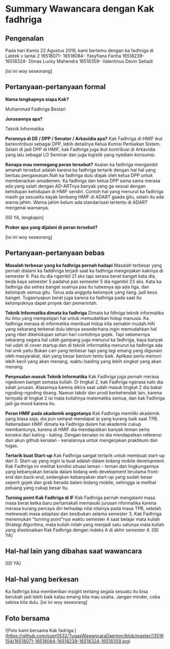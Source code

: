 # Summary Wawancara dengan Kak fadhriga

## Pengenalan
Pada hari Kamis 22 Agustus 2019, kami bertemu dengan ka fadhriga di Labtek v lantai 2
  16518071-
  16518084- Yasyfiana Fariha
  16518239-
  16518324- Dimas Lucky Mahendra
  16518359- Valentinus Devin Setiadi

[isi ini woy seseorang]

## Pertanyaan-pertanyaan formal

**Nama lengkapnya siapa Kak?**
 
Muhammad Fadhriga Bestari

**Jurusannya apa?**

Teknik Informatika

**Perannya di DE / DPP / Senator / Arkavidia apa?**
Kak Fadhriga di HMIF ikut berkontribusi sebagai DPP, lebih detailnya Ketua Komisi Perbaikan Sistem. Selain di jadi DPP di HMIF, kak Fadhriga juga ikut kontribusi di Arkavidia yang lalu sebagai LO Seminar dan juga logistik yang nyediain konsumsi.


**Kenapa mau memegang peran tersebut?**
Asalan ka fadhriga mengambil amanah tersebut adalah karena ka fadhriga tertarik dengan hal hal yang berbau pengawasan.Nah ka fadhriga dulu diajak oleh ketua DPP untuk membenarkan amademen. Ka fadhriga dan ketua DPP sama sama merasa ada yang salah dengan AD-ARTnya banyak yang ga sesuai dengan kehidupan kehidupan di HMIF sendiri. Contoh hal yang menurut ka fadhriga masih ga sesuaiitu kayak lambang HMIF di ADART gaada gitu, selain itu ada warna jahim. Warna jahim belum ada standarisasi tertentu di ADART mengenai warnanya.

[ISI YA, lengkapin]

**Proker apa yang dijalani di peran tersebut?**

[isi ini woy seseorang]

## Pertanyaan-pertanyaan bebas

**Masalah terbesar yang ka fadhriga pernah hadapi**
Masalah terbesar yang pernah dialami ka faddhriga terjadi saat ka fadhriga menginjakan kakinya di semester 6. Pas itu dia ngambil 21 sks tapi serasa berat banget kata dia, beda kaya semester 5 padahal pas semester 5 dia ngambil 23 sks. Kata ka fadhriga dia setres banget soalnya pas itu tubesnya aja ada tiga, dan kelompok semua gitu. Terus ada anggota kelompok yang ilang. jadi keos banget. Tugasnyapun berat juga karena ka fadhriga pada saat itu kelompoknya dapet proyek dari pemerintah.

**Teknik Informatika dimata ka fadhriga**
Dimata ka fdhriga teknik informatika itu ilmu yang mempelajari hal untuk memudahkan hidup manusia.
Ka fadhriga merasa di informatika membuat hidup kita semakin mudah.HAl yang sekarang terkenal dulu idenya sesederhana ingin memudahkan hal yang ribet dikehidupan sehari hari contohnya gojek. Tapi sebenernya sekarang segara hal udah gampang juga menurut ka fadhriga, kaya banyak hal udah di cover startup.dan di teknik informatika menurut ka fadhriga ada hal unik yaitu Bukan cari yang terbesar tapi yang lagi emang yang digunain oleh masyarakat, dan yang besar benlum tentu baik. Aplikasi perlu memori lebih kecil yang akan menang, waktu loading yang lebih singkat yang akan menang.

**Penyesalan masuk Teknik Informatika**
Kak Fadhriga juga pernah merasa ngedown banget semasa kuliah. Di tingkat 2, kak Fadhriga ngerasa kalo dia salah jurusan. Alasannya karena dikira saat udah masuk tingkat 2 dia bakal ngoding-ngoding doang. Namun takdir dan prodi berkehendak lain, karena ternyata di tingkat 2 isi mata kuliahnya matematika semua, dan kak Fadhriga jadi ga mood karena itu.

**Peran HMIF pada akademik anggotanya**
Kak Fadhriga memiliki akademik yang biasa saja, dia pun sempat mendapat ip yang kurang baik saat TPB. Keberadaan HMIF dimata ka Fadhriga dalam hal akademik cukup membantunya, karena di HMIF dia mendapatkan banyak teman serta koneksi dari kating - kating. Dengan kenalan ini dia mendapatkan referensi dari akun github kenalan - kenalannya untuk mengerjakan praktikum dan tugas.

**Tertarik buat Start-up**
Kak Fadhriga sangat tertarik untuk membuat start-up dari 0. Start-up yang ingin ia buat adalah dalam bidang mobile development. Kak Fadhriga ini melihat kondisi situasi teman - teman dan lingkungannya yang kebanyakan berada dalam bidang web development terutama front-end dan back-end, sedangkan kebanyakan start-up yang sudah besar seperti gojek dan grab berada dalam bidang mobile, sehingga ia melihat peluang yang cukup besar itu.

**Turning point Kak Fadhriga di IF**
Kak Fadhriga pernah mengalami masa masa berat ketka baru pertamakali memasuki jurusan nformatika karena merasa kurang percaya diri terhadap nilai nilainya pada masa TPB, setelah melewwati masa adaptasi dan kesibukan selama semester 3, Kak Fadhriga menemukan "turning point"nya waktu semester 4 saat belajar mata kuliah Strategi Algoritma, mata kuliah inilah yang menjadi satu satunya mata kuliah yang diselesaikan Kak Fadhriga dengan indeks A di akhir semester 4.
[ISI YA]

## Hal-hal lain yang dibahas saat wawancara
[ISI YA]

## Hal-hal yang berkesan
Ka fadhriga bisa memberikan insight tentang segala sesuatu itu bisa berubah jadi lebih baik kalau emang kita mau usaha. Jangan minder, coba sebisa kita dulu.
[isi ini woy seseorang]

## Foto bersama
![Foto kami bersama Kak fadriga.]
(https://github.com/ozer0532/TugasWawancaraDaemon/blob/master/13516154/16518071-16518084-16518239-16518324-16518359.jpg)

